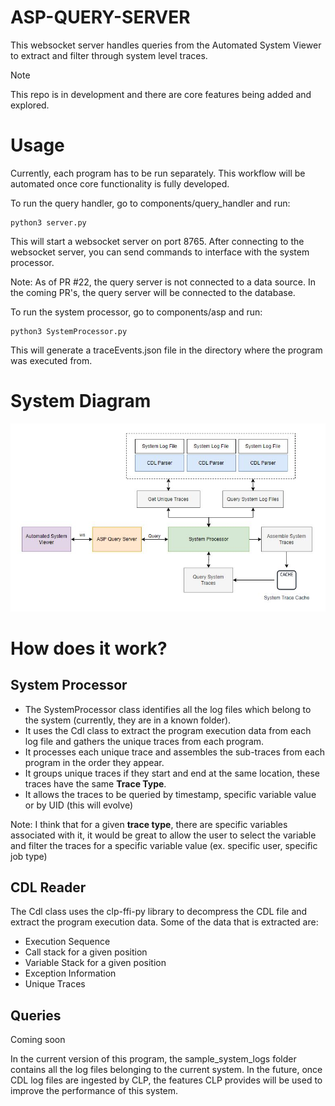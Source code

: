# ASP-QUERY-SERVER
This websocket server handles queries from the Automated System Viewer to extract and filter through system level traces. 

> [!NOTE]  
> This repo is in development and there are core features being added and explored.

# Usage
Currently, each program has to be run separately. This workflow will be automated once core functionality is fully developed.

To run the query handler, go to components/query_handler and run:
  ```shell
  python3 server.py
  ```
This will start a websocket server on port 8765. After connecting to the websocket server, you can send commands to interface with the system processor. 

Note: As of PR #22, the query server is not connected to a data source. In the coming PR's, the query server will be connected to the database.

To run the system processor, go to components/asp and run:
  ```shell
  python3 SystemProcessor.py
  ```
This will generate a traceEvents.json file in the directory where the program was executed from.

# System Diagram
![Simplified AQS System Diagram](docs/system_diagram2.jpg)

# How does it work?

## System Processor
- The SystemProcessor class identifies all the log files which belong to the system (currently, they are in a known folder).
- It uses the Cdl class to extract the program execution data from each log file and gathers the unique traces from each program. 
- It processes each unique trace and assembles the sub-traces from each program in the order they appear.
- It groups unique traces if they start and end at the same location, these traces have the same **Trace Type**.
- It allows the traces to be queried by timestamp, specific variable value or by UID (this will evolve)
    
Note: I think that for a given **trace type**, there are specific variables associated with it, it would be great to allow the user to select the variable and filter the traces for a specific variable value (ex. specific user, specific job type)

## CDL Reader
The Cdl class uses the clp-ffi-py library to decompress the CDL file and extract the program execution data. Some of the data that is extracted are:
- Execution Sequence
- Call stack for a given position
- Variable Stack for a given position
- Exception Information
- Unique Traces

## Queries
Coming soon

In the current version of this program, the sample_system_logs folder contains all the log files belonging to the current system. In the future, once CDL log files are ingested by CLP, the features CLP provides will be used to improve the performance of this system.
